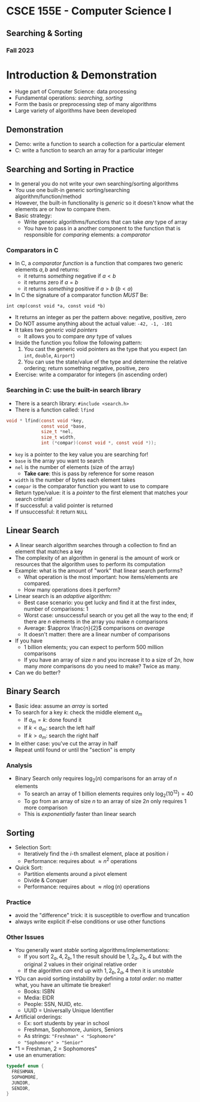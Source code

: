
# CSCE 155E - Computer Science I
## Searching & Sorting
### Fall 2023

# Introduction & Demonstration

* Huge part of Computer Science: data processing
* Fundamental operations: *searching*, *sorting*
* Form the basis or preprocessing step of many algorithms
* Large variety of algorithms have been developed

## Demonstration

* Demo: write a function to search a collection for a particular element
* C: write a function to search an array for a particular integer

## Searching and Sorting in Practice

* In general you do not write your own searching/sorting algorithms
* You use one built-in generic sorting/searching algorithm/function/method
* However, the built-in functionality is *generic* so it doesn't know what the elements are or how to compare them.
* Basic strategy:
  * Write generic algorithms/functions that can take *any* type of array
  * You have to pass in a another component to the function that is responsible for *comparing* elements: a *comparator*

### Comparators in C

* In C, a *comparator function* is a function that compares two  generic elements $a, b$ and returns:
  * it returns *something* negative if $a < b$
  * it returns zero if $a = b$
  * it returns *something* positive if $a > b$ ($b < a$)
* In C the signature of a comparator function *MUST* Be:

`int cmp(const void *a, const void *b)`

* It returns an integer as per the pattern above: negative, positive, zero
* Do NOT assume anything about the actual value: `-42, -1, -101`
* It takes two *generic void pointers*
  * It allows you to compare *any* type of values
* Inside the function you follow the following pattern:
  1. You cast the generic void pointers as the type that you expect (an `int`, `double`, `Airport`)
  2. You can use the state/value of the type and determine the relative ordering; return something negative, positive, zero
* Exercise: write a comparator for integers (in ascending order)

### Searching in C: use the built-in search library

* There is a search library: `#include <search.h>`
* There is a function called: `lfind`
```c
void * lfind(const void *key,
             const void *base,
             size_t *nel,
             size_t width,
             int (*compar)(const void *, const void *));
```

* `key` is a pointer to the key value you are searching for!
* `base` is the array you want to search
* `nel` is the number of elements (size of the array)
  * **Take care**: this is pass by reference for some reason
* `width` is the number of bytes each element takes
* `compar` is the comparator function you want to use to compare
* Return type/value: it is a *pointer* to the first element that matches your search criteria!  
* If successful: a valid pointer is returned
* If unsuccessful: it return `NULL`

## Linear Search

* A linear search algorithm searches through a collection to find an element that matches a key
* The complexity of an algorithm in general is the amount of work or resources that the algorithm uses to perform its computation
* Example: what is the amount of "work" that linear search performs?
  * What operation is the most important: how items/elements are compared.
  * How many operations does it perform?
* Linear search is an *adaptive* algorithm:
  * Best case scenario: you get lucky and find it at the first index, number of comparisons: 1
  * Worst case: unsuccessful search or you get all the way to the end; if there are $n$ elements in the array you make $n$ comparisons
  * Average: $\approx \frac{n}{2}$ comparisons *on average*
  * It doesn't matter: there are a linear number of comparisons
* If you have
  * 1 billion elements; you can expect to perform 500 million comparisons
  * If you have an array of size $n$ and you increase it to a size of $2n$, how many *more* comparisons do you need to make? Twice as many.
* Can we do better?

## Binary Search

* Basic idea: assume an *array* is sorted
* To search for a key $k$: check the middle element $a_m$
  * If $a_m = k$: done found it
  * If $k < a_m$: search the left half
  * If $k > a_m$: search the right half
* In either case: you've cut the array in half
* Repeat until found or until the "section" is empty

### Analysis

* Binary Search only requires $\log_2{(n)}$ comparisons for an array of $n$ elements
  * To search an array of 1 billion elements requires only $\log_2{(10^{12})} = 40$
  * To go from an array of size $n$ to an array of size $2n$ only requires 1 more comparison
  * This is *exponentially* faster than linear search

## Sorting

* Selection Sort:
  * Iteratively find the $i$-th smallest element, place at position $i$
  * Performance: requires about $\approx n^2$ operations
* Quick Sort:
  * Partition elements around a pivot element
  * Divide & Conquer
  * Performance: requires about $\approx n\log{(n)}$ operations

### Practice

* avoid the "difference" trick: it is susceptible to overflow and truncation
* always write explicit if-else conditions or use other functions

### Other Issues

* You generally want *stable* sorting algorithms/implementations:
  * If you sort $2_a, 4, 2_b, 1$ the result should be $1, 2_a, 2_b, 4$ but with the original 2 values in their original relative order
  * If the algorithm *can* end up with $1, 2_b, 2_a, 4$ then it is *unstable*
* YOu can avoid sorting instability by defining a *total order*: no matter what, you have an ultimate tie breaker!
  * Books: ISBN
  * Media: EIDR
  * People: SSN, NUID, etc.
  * UUID = Universally Unique Identifier
* Artificial orderings:
  * Ex: sort students by year in school
  * Freshman, Sophomore, Juniors, Seniors
  * As strings: `"Freshman" < "Sophomore"`
  * `"Sophomore" > "Senior"`
* "1 = Freshman, 2 = Sophomores"
* use an enumeration:

```c
typedef enum {
  FRESHMAN,
  SOPHOMORE,
  JUNIOR,
  SENIOR,
}

```



```text















```
